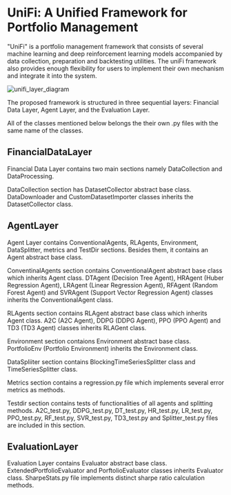 # UniFi: A Unified Framework for Portfolio Management
"UniFi" is a portfolio management framework that consists of several machine learning and deep reinforcement learning models accompanied by data collection, preparation and backtesting utilities. 
The uniFi framework also provides enough flexibility for users to implement their own mechanism and integrate it into the system.

![unifi_layer_diagram](https://user-images.githubusercontent.com/40358283/178254226-1bb39e2a-7aba-4d69-b431-76eeec23cf4c.png)


The proposed framework is structured in three sequential layers: Financial Data Layer, Agent Layer, and the Evaluation Layer. 

All of the classes mentioned below belongs the their own .py files with the same name of the classes.

## FinancialDataLayer
Financial Data Layer contains two main sections namely DataCollection and DataProcessing.

DataCollection section has DatasetCollector abstract base class. DataDownloader and CustomDatasetImporter classes inherits the DatasetCollector class.
## AgentLayer
Agent Layer contains ConventionalAgents, RLAgents, Environment, DataSplitter, metrics and TestDir sections. Besides them, it contains an Agent abstract base class.

ConventinalAgents section contains ConventionalAgent abstract base class which inherits Agent class. DTAgent (Decision Tree Agent), HRAgent (Huber Regression Agent), LRAgent (Linear Regression Agent), RFAgent (Random Forest Agent) and SVRAgent (Support Vector Regression Agent) classes inherits the ConventionalAgent class.

RLAgents section contains RLAgent abstract base class which inherits Agent class. A2C (A2C Agent), DDPG (DDPG Agent), PPO (PPO Agent) and TD3 (TD3 Agent) classes inherits RLAGent class.

Environment section contaions Environment abstract base class. PortfolioEnv (Portfolio Environment) inherits the Environment class.

DataSpliiter section contains BlockingTimeSeriesSplitter class and TimeSeriesSplitter class.

Metrics section contains a regression.py file which implements several error metrics as methods.

Testdir section contains tests of functionalities of all agents and splitting methods. A2C_test.py, DDPG_test.py, DT_test.py, HR_test.py, LR_test.py, PPO_test.py, RF_test.py, SVR_test.py, TD3_test.py and Splitter_test.py files are included in this section. 

## EvaluationLayer
Evaluation  Layer contains Evaluator abstract base class. ExtendedPortfolioEvaluator and PorftolioEvaluator classes inherits Evaluator class. SharpeStats.py file implements distinct sharpe ratio calculation methods.

